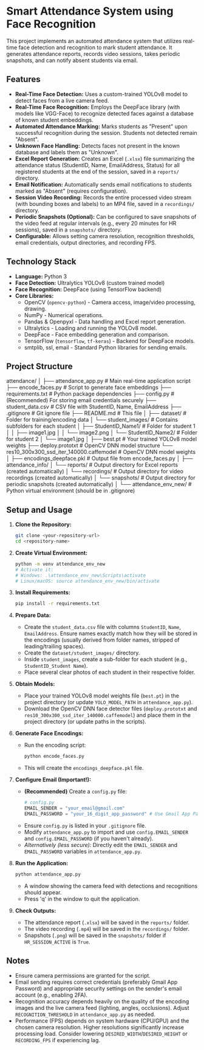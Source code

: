 # Smart Attendance System using Face Recognition

This project implements an automated attendance system that utilizes real-time face detection and recognition to mark student attendance. It generates attendance reports, records video sessions, takes periodic snapshots, and can notify absent students via email.

## Features

* **Real-Time Face Detection:** Uses a custom-trained YOLOv8 model to detect faces from a live camera feed.
* **Real-Time Face Recognition:** Employs the DeepFace library (with models like VGG-Face) to recognize detected faces against a database of known student embeddings.
* **Automated Attendance Marking:** Marks students as "Present" upon successful recognition during the session. Students not detected remain "Absent".
* **Unknown Face Handling:** Detects faces not present in the known database and labels them as "Unknown".
* **Excel Report Generation:** Creates an Excel (`.xlsx`) file summarizing the attendance status (StudentID, Name, EmailAddress, Status) for all registered students at the end of the session, saved in a `reports/` directory.
* **Email Notification:** Automatically sends email notifications to students marked as "Absent" (requires configuration).
* **Session Video Recording:** Records the entire processed video stream (with bounding boxes and labels) to an MP4 file, saved in a `recordings/` directory.
* **Periodic Snapshots (Optional):** Can be configured to save snapshots of the video feed at regular intervals (e.g., every 20 minutes for HR sessions), saved in a `snapshots/` directory.
* **Configurable:** Allows setting camera resolution, recognition thresholds, email credentials, output directories, and recording FPS.

## Technology Stack

* **Language:** Python 3
* **Face Detection:** Ultralytics YOLOv8 (custom trained model)
* **Face Recognition:** DeepFace (using TensorFlow backend)
* **Core Libraries:**
    * OpenCV (`opencv-python`) - Camera access, image/video processing, drawing. 
    * NumPy - Numerical operations.
    * Pandas & Openpyxl - Data handling and Excel report generation.
    * Ultralytics - Loading and running the YOLOv8 model.
    * DeepFace - Face embedding generation and comparison.
    * TensorFlow (`tensorflow`, `tf-keras`) - Backend for DeepFace models.
    * smtplib, ssl, email - Standard Python libraries for sending emails.

## Project Structure

attendance/
│
├── attendance_app.py           # Main real-time application script
├── encode_faces.py             # Script to generate face embeddings
├── requirements.txt            # Python package dependencies
├── config.py                   # (Recommended) For storing email credentials securely
├── student_data.csv            # CSV file with StudentID, Name, EmailAddress
├── .gitignore                  # Git ignore file
├── README.md                   # This file
│
├── dataset/                    # Folder for training/encoding data
│   └── student_images/         # Contains subfolders for each student
│       ├── StudentID_Name1/    # Folder for student 1
│       │   ├── image1.jpg
│       │   └── image2.png
│       └── StudentID_Name2/    # Folder for student 2
│           └── image1.jpg
│
├── best.pt                 # Your trained YOLOv8 model weights
├── deploy.prototxt         # OpenCV DNN model structure
└── res10_300x300_ssd_iter_140000.caffemodel # OpenCV DNN model weights
│
├── encodings_deepface.pkl      # Output file from encode_faces.py
│
├── attendance_info/
│   └── reports/                    # Output directory for Excel reports (created automatically)
│   └──  recordings/                 # Output directory for video recordings (created automatically)
│   └── snapshots/                  # Output directory for periodic snapshots (created automatically)
│
└── attendance_env_new/         # Python virtual environment (should be in .gitignore)
## Setup and Usage

1.  **Clone the Repository:**
    ```bash
    git clone <your-repository-url>
    cd <repository-name>
    ```

2.  **Create Virtual Environment:**
    ```bash
    python -m venv attendance_env_new
    # Activate it:
    # Windows: .\attendance_env_new\Scripts\activate
    # Linux/macOS: source attendance_env_new/bin/activate
    ```

3.  **Install Requirements:**
    ```bash
    pip install -r requirements.txt
    ```

4.  **Prepare Data:**
    * Create the `student_data.csv` file with columns `StudentID`, `Name`, `EmailAddress`. Ensure names exactly match how they will be stored in the encodings (usually derived from folder names, stripped of leading/trailing spaces).
    * Create the `dataset/student_images/` directory.
    * Inside `student_images`, create a sub-folder for each student (e.g., `StudentID_Student Name`).
    * Place several clear photos of each student in their respective folder.

5.  **Obtain Models:**
    * Place your trained YOLOv8 model weights file (`best.pt`) in the project directory (or update `YOLO_MODEL_PATH` in `attendance_app.py`).
    * Download the OpenCV DNN face detector files (`deploy.prototxt` and `res10_300x300_ssd_iter_140000.caffemodel`) and place them in the project directory (or update paths in the scripts).

6.  **Generate Face Encodings:**
    * Run the encoding script:
        ```bash
        python encode_faces.py
        ```
    * This will create the `encodings_deepface.pkl` file.

7.  **Configure Email (Important!):**
    * **(Recommended)** Create a `config.py` file:
        ```python
        # config.py
        EMAIL_SENDER = "your_email@gmail.com"
        EMAIL_PASSWORD = "your_16_digit_app_password" # Use Gmail App Password
        ```
    * Ensure `config.py` is listed in your `.gitignore` file.
    * Modify `attendance_app.py` to import and use `config.EMAIL_SENDER` and `config.EMAIL_PASSWORD` (if you haven't already).
    * *Alternatively (less secure):* Directly edit the `EMAIL_SENDER` and `EMAIL_PASSWORD` variables in `attendance_app.py`.

8.  **Run the Application:**
    ```bash
    python attendance_app.py
    ```
    * A window showing the camera feed with detections and recognitions should appear.
    * Press 'q' in the window to quit the application.

9.  **Check Outputs:**
    * The attendance report (`.xlsx`) will be saved in the `reports/` folder.
    * The video recording (`.mp4`) will be saved in the `recordings/` folder.
    * Snapshots (`.png`) will be saved in the `snapshots/` folder if `HR_SESSION_ACTIVE` is `True`.

## Notes

* Ensure camera permissions are granted for the script.
* Email sending requires correct credentials (preferably Gmail App Password) and appropriate security settings on the sender's email account (e.g., enabling 2FA).
* Recognition accuracy depends heavily on the quality of the encoding images and the live camera feed (lighting, angles, occlusions). Adjust `RECOGNITION_THRESHOLD` in `attendance_app.py` as needed.
* Performance (FPS) depends on system hardware (CPU/GPU) and the chosen camera resolution. Higher resolutions significantly increase processing load. Consider lowering `DESIRED_WIDTH`/`DESIRED_HEIGHT` or `RECORDING_FPS` if experiencing lag.
